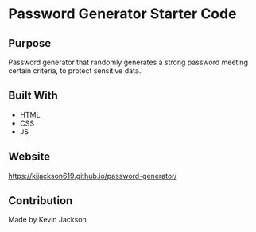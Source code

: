 # Password Generator Starter Code

## Purpose
Password generator that randomly generates a strong password meeting certain criteria, to protect sensitive data.

## Built With 
* HTML
* CSS
* JS

## Website 
https://kjjackson619.github.io/password-generator/

## Contribution
Made by Kevin Jackson
